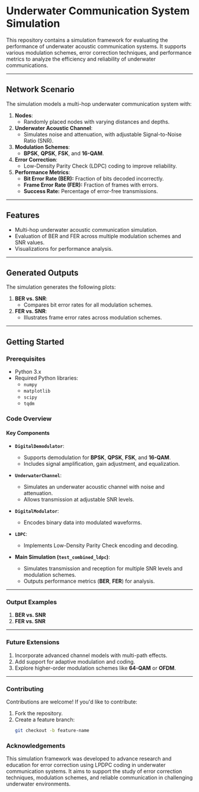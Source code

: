 # **Underwater Communication System Simulation**

This repository contains a simulation framework for evaluating the performance of underwater acoustic communication systems. It supports various modulation schemes, error correction techniques, and performance metrics to analyze the efficiency and reliability of underwater communications.

---

## **Network Scenario**

The simulation models a multi-hop underwater communication system with:
1. **Nodes**:
   - Randomly placed nodes with varying distances and depths.
2. **Underwater Acoustic Channel**:
   - Simulates noise and attenuation, with adjustable Signal-to-Noise Ratio (SNR).
3. **Modulation Schemes**:
   - **BPSK**, **QPSK**, **FSK**, and **16-QAM**.
4. **Error Correction**:
   - Low-Density Parity Check (LDPC) coding to improve reliability.
5. **Performance Metrics**:
   - **Bit Error Rate (BER):** Fraction of bits decoded incorrectly.
   - **Frame Error Rate (FER):** Fraction of frames with errors.
   - **Success Rate:** Percentage of error-free transmissions.

---

## **Features**

- Multi-hop underwater acoustic communication simulation.
- Evaluation of BER and FER across multiple modulation schemes and SNR values.
- Visualizations for performance analysis.

---

## **Generated Outputs**

The simulation generates the following plots:
1. **BER vs. SNR**:
   - Compares bit error rates for all modulation schemes.
2. **FER vs. SNR**:
   - Illustrates frame error rates across modulation schemes.

---

## **Getting Started**

### **Prerequisites**
- Python 3.x
- Required Python libraries:
  - `numpy`
  - `matplotlib`
  - `scipy`
  - `tqdm`

### **Code Overview**

#### **Key Components**

- **`DigitalDemodulator`**:
  - Supports demodulation for **BPSK**, **QPSK**, **FSK**, and **16-QAM**.
  - Includes signal amplification, gain adjustment, and equalization.

- **`UnderwaterChannel`**:
  - Simulates an underwater acoustic channel with noise and attenuation.
  - Allows transmission at adjustable SNR levels.

- **`DigitalModulator`**:
  - Encodes binary data into modulated waveforms.

- **`LDPC`**:
  - Implements Low-Density Parity Check encoding and decoding.

- **Main Simulation (`test_combined_ldpc`)**:
  - Simulates transmission and reception for multiple SNR levels and modulation schemes.
  - Outputs performance metrics (**BER**, **FER**) for analysis.

---

### **Output Examples**

1. **BER vs. SNR**
2. **FER vs. SNR**

---

### **Future Extensions**

1. Incorporate advanced channel models with multi-path effects.
2. Add support for adaptive modulation and coding.
3. Explore higher-order modulation schemes like **64-QAM** or **OFDM**.

---

### **Contributing**

Contributions are welcome! If you'd like to contribute:
1. Fork the repository.
2. Create a feature branch:
   ```bash
   git checkout -b feature-name

### **Acknowledgements**

This simulation framework was developed to advance research and education for error correction using LPDPC coding in underwater communication systems. It aims to support the study of error correction techniques, modulation schemes, and reliable communication in challenging underwater environments.
